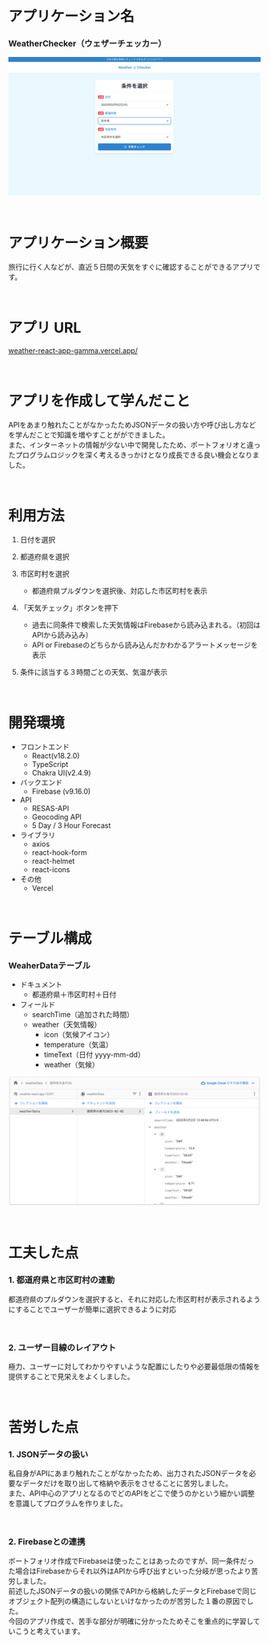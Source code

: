# アプリケーション名

### WeatherChecker（ウェザーチェッカー）
![アプリ画像](https://github.com/yukikaze223422/weather-react-app/blob/main/WeatherChecker.png)

<br>

# アプリケーション概要

旅行に行く人などが、直近５日間の天気をすぐに確認することができるアプリです。

<br>

# アプリ URL

[weather-react-app-gamma.vercel.app/](https://weather-react-app-gamma.vercel.app/)

<br>

# アプリを作成して学んだこと

APIをあまり触れたことがなかったためJSONデータの扱い方や呼び出し方などを学んだことで知識を増やすことがができました。<br>
また、インターネットの情報が少ない中で開発したため、ポートフォリオと違ったプログラムロジックを深く考えるきっかけとなり成長できる良い機会となりました。

<br>

# 利用方法

1. 日付を選択
   
2. 都道府県を選択
   
3. 市区町村を選択
   - 都道府県プルダウンを選択後、対応した市区町村を表示
   
4. 「天気チェック」ボタンを押下
   - 過去に同条件で検索した天気情報はFirebaseから読み込まれる。（初回はAPIから読み込み）
   - API or Firebaseのどちらから読み込んだかわかるアラートメッセージを表示
   
5. 条件に該当する３時間ごとの天気、気温が表示

<br>

# 開発環境

- フロントエンド
  - React(v18.2.0)
  - TypeScript
  - Chakra UI(v2.4.9)
- バックエンド
  - Firebase (v9.16.0)
- API
  - RESAS-API
  - Geocoding API 
  - 5 Day / 3 Hour Forecast
- ライブラリ
  - axios
  - react-hook-form
  - react-helmet
  - react-icons
- その他
  - Vercel

<br>

# テーブル構成
### WeaherDataテーブル
- ドキュメント
  - 都道府県＋市区町村＋日付<br>
- フィールド
  - searchTime（追加された時間）
  - weather（天気情報）
    - icon（気候アイコン）
    - temperature（気温）
    - timeText（日付 yyyy-mm-dd）
    - weather（気候）
    
![テーブル画像](https://github.com/yukikaze223422/weather-react-app/blob/main/table.png)


<br>

# 工夫した点

### 1. 都道府県と市区町村の連動

都道府県のプルダウンを選択すると、それに対応した市区町村が表示されるようにすることでユーザーが簡単に選択できるように対応

<br>

### 2. ユーザー目線のレイアウト

極力、ユーザーに対してわかりやすいような配置にしたりや必要最低限の情報を提供することで見栄えをよくしました。

<br>

# 苦労した点

### 1. JSONデータの扱い
私自身がAPIにあまり触れたことがなかったため、出力されたJSONデータを必要なデータだけを取り出して格納や表示をさせることに苦労しました。<br>
また、API中心のアプリとなるのでどのAPIをどこで使うのかという細かい調整を意識してプログラムを作りました。


<br>

### 2. Firebaseとの連携

ポートフォリオ作成でFirebaseは使ったことはあったのですが、同一条件だった場合はFirebaseからそれ以外はAPIから呼び出すといった分岐が思ったより苦労しました。<br>
前述したJSONデータの扱いの関係でAPIから格納したデータとFirebaseで同じオブジェクト配列の構造にしないといけなかったのが苦労した１番の原因でした。<br>
今回のアプリ作成で、苦手な部分が明確に分かったためそこを重点的に学習していこうと考えています。

<br>
